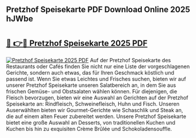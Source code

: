 ## Pretzhof Speisekarte PDF Download Online 2025 hJWbe

# <h2><a href="http://gc7pyi.nevu.top/?p=Pretzhof+Speisekarte">🔗 👉🔴 Pretzhof Speisekarte 2025 PDF</a></h2>

[![Pretzhof Speisekarte 2025 PDF](https://i.imgur.com/dBaPXMq.png)](http://gc7pyi.nevu.top/?p=Pretzhof+Speisekarte)
Auf der Pretzhof Speisekarte des Restaurants oder Cafés finden Sie nicht nur eine Liste der vorgeschlagenen Gerichte, sondern auch etwas, das für Ihren Geschmack köstlich und passend ist. Wenn Sie etwas Leichtes und Frisches suchen, bieten wir auf unserer Pretzhof Speisekarte unseren Salatbereich an, in dem Sie aus frischen Gemüse- und Obstsalaten wählen können. Für diejenigen, die Fleisch bevorzugen, bieten wir eine Auswahl an Gerichten auf der Pretzhof Speisekarte an: Rindfleisch, Schweinefleisch, Huhn und Fisch. Unseren Auserwählten bieten wir Gourmet-Gerichte wie Schaschlik und Steak an, die auf einem alten Feuer zubereitet werden. Unsere Pretzhof Speisekarte bietet eine große Auswahl an Desserts, von traditionellen Kuchen und Kuchen bis hin zu exquisiten Crème Brûlée und Schokoladensouffle.
